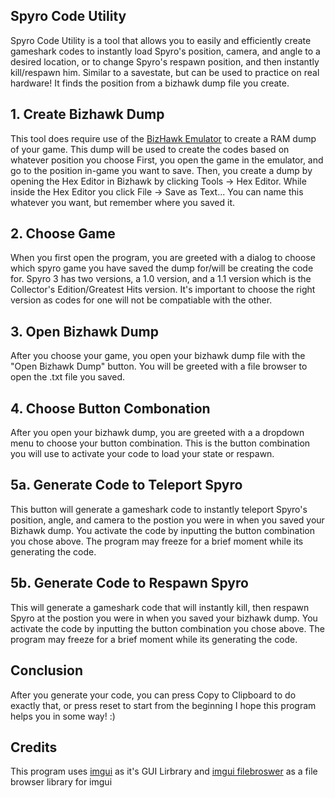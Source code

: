 ## Spyro Code Utility

Spyro Code Utility is a tool that allows you to easily and efficiently create 
gameshark codes to instantly load Spyro's position, camera, and angle to a desired location, or to change Spyro's
respawn position, and then instantly kill/respawn him. Similar to a savestate, but can be used to
practice on real hardware! It finds the position from a bizhawk dump file you create.

## 1. Create Bizhawk Dump

This tool does require use of the [BizHawk Emulator](https://github.com/TASVideos/BizHawk/releases/)
to create a RAM dump of your game. This dump will be used to create the codes based on whatever position you choose
First, you open the game in the emulator, and go to the position in-game you want to save.
Then, you create a dump by opening the Hex Editor in Bizhawk by clicking Tools -> Hex Editor. 
While inside the Hex Editor you click File -> Save as Text...
You can name this whatever you want, but remember where you saved it. 

## 2. Choose Game

When you first open the program, you are greeted with a dialog to choose which spyro game
you have saved the dump for/will be creating the code for.
Spyro 3 has two versions, a 1.0 version, and a 1.1 version which is the Collector's Edition/Greatest Hits version. 
It's important to choose the right version as codes for one will not be compatiable with the other.

## 3. Open Bizhawk Dump

After you choose your game, you open your bizhawk dump file with the "Open Bizhawk Dump" button.
You will be greeted with a file browser to open the .txt file you saved.
## 4. Choose Button Combonation
After you open your bizhawk dump, you are greeted with a a dropdown menu to choose your button combination.
This is the button combination you will use to activate your code to load your state or respawn.

## 5a. Generate Code to Teleport Spyro

This button will generate a gameshark code to instantly teleport Spyro's position, angle, and camera to the postion 
you were in when you saved your Bizhawk dump. You activate the code by inputting the button combination you chose above.
The program may freeze for a brief moment while its generating the code.

## 5b. Generate Code to Respawn Spyro

This will generate a gameshark code that will instantly kill, then respawn Spyro at the postion you were in when you 
saved your bizhawk dump. You activate the code by inputting the button combination you chose above.
The program may freeze for a brief moment while its generating the code.

## Conclusion

After you generate your code, you can press Copy to Clipboard to do exactly that, or press reset to start from the beginning
I hope this program helps you in some way! :)

## Credits

This program uses [imgui](https://github.com/ocornut/imgui) as it's GUI Lirbrary
and [imgui filebroswer](https://github.com/AirGuanZ/imgui-filebrowser) as a file browser library for imgui
